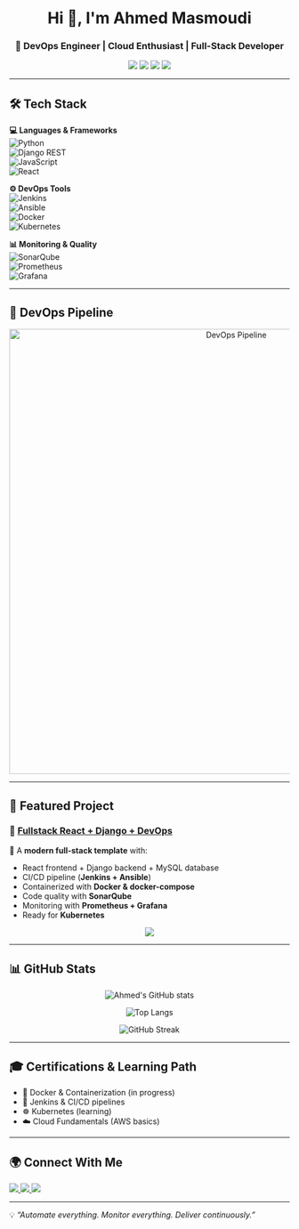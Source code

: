 <h1 align="center">Hi 👋, I'm Ahmed Masmoudi</h1>  
<h3 align="center">🚀 DevOps Engineer | Cloud Enthusiast | Full-Stack Developer</h3>  

<p align="center">
  <img src="https://img.shields.io/badge/DevOps-CI%2FCD-blue?style=for-the-badge&logo=jenkins" />
  <img src="https://img.shields.io/badge/Docker-Containers-2496ED?style=for-the-badge&logo=docker&logoColor=white" />
  <img src="https://img.shields.io/badge/Kubernetes-Orchestration-326CE5?style=for-the-badge&logo=kubernetes" />
  <img src="https://img.shields.io/badge/Monitoring-Grafana-F46800?style=for-the-badge&logo=grafana" />
</p>  

---

## 🛠️ Tech Stack  

**💻 Languages & Frameworks**  
![Python](https://img.shields.io/badge/Python-3776AB?style=flat&logo=python&logoColor=white)  
![Django REST](https://img.shields.io/badge/Django%20REST-092E20?style=flat&logo=django&logoColor=white)  
![JavaScript](https://img.shields.io/badge/JavaScript-F7DF1E?style=flat&logo=javascript&logoColor=black)  
![React](https://img.shields.io/badge/React-20232A?style=flat&logo=react&logoColor=61DAFB)  

**⚙️ DevOps Tools**  
![Jenkins](https://img.shields.io/badge/Jenkins-D24939?style=flat&logo=jenkins&logoColor=white)  
![Ansible](https://img.shields.io/badge/Ansible-EE0000?style=flat&logo=ansible&logoColor=white)  
![Docker](https://img.shields.io/badge/Docker-2496ED?style=flat&logo=docker&logoColor=white)  
![Kubernetes](https://img.shields.io/badge/Kubernetes-326CE5?style=flat&logo=kubernetes&logoColor=white)  

**📊 Monitoring & Quality**  
![SonarQube](https://img.shields.io/badge/SonarQube-4E9BCD?style=flat&logo=sonarqube&logoColor=white)  
![Prometheus](https://img.shields.io/badge/Prometheus-E6522C?style=flat&logo=prometheus&logoColor=white)  
![Grafana](https://img.shields.io/badge/Grafana-F46800?style=flat&logo=grafana&logoColor=white)  

---

## 🔄 DevOps Pipeline  

<p align="center">
  <img src="https://raw.githubusercontent.com/ahmed22-hub/ahmed22-hub/main/assets/devops-pipeline.png" width="800" alt="DevOps Pipeline"/>
</p>  

---

## 📌 Featured Project  

### 🔗 [Fullstack React + Django + DevOps](https://github.com/ahmed22-hub/react-django)  

🚀 A **modern full-stack template** with:  
- React frontend + Django backend + MySQL database  
- CI/CD pipeline (**Jenkins + Ansible**)  
- Containerized with **Docker & docker-compose**  
- Code quality with **SonarQube**  
- Monitoring with **Prometheus + Grafana**  
- Ready for **Kubernetes**  

<p align="center">
  <img src="https://skillicons.dev/icons?i=react,django,mysql,docker,jenkins,ansible,kubernetes,grafana,prometheus,git" />
</p>  

---

## 📊 GitHub Stats  

<p align="center">
  <img src="https://github-readme-stats.vercel.app/api?username=ahmed22-hub&show_icons=true&theme=tokyonight" alt="Ahmed's GitHub stats" />
</p>  

<p align="center">
  <img src="https://github-readme-stats.vercel.app/api/top-langs/?username=ahmed22-hub&layout=compact&theme=tokyonight" alt="Top Langs" />
</p>  

<p align="center">
  <img src="https://github-readme-streak-stats.herokuapp.com/?user=ahmed22-hub&theme=tokyonight" alt="GitHub Streak" />
</p>  

---

## 🎓 Certifications & Learning Path  

- 🐳 Docker & Containerization (in progress)  
- 🔧 Jenkins & CI/CD pipelines  
- ☸️ Kubernetes (learning)  
- ☁️ Cloud Fundamentals (AWS basics)  

---

## 🌍 Connect With Me  

<p align="left">
  <a href="https://linkedin.com/in/ahmed-masmoudi-5a459333b" target="_blank">
    <img src="https://img.shields.io/badge/LinkedIn-0A66C2?style=for-the-badge&logo=linkedin&logoColor=white"/>
  </a>
  <a href="mailto:ahmedmasmoudi803@gmail.com">
    <img src="https://img.shields.io/badge/Email-D14836?style=for-the-badge&logo=gmail&logoColor=white"/>
  </a>
  <a href="https://github.com/ahmed22-hub" target="_blank">
    <img src="https://img.shields.io/badge/GitHub-181717?style=for-the-badge&logo=github&logoColor=white"/>
  </a>
</p>  

---

💡 *“Automate everything. Monitor everything. Deliver continuously.”*  
